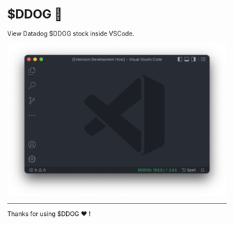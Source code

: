 # $DDOG 🚀

View Datadog $DDOG stock inside VSCode.

![Screenshot](img/Screenshot.png)

---

Thanks for using $DDOG ❤️ !
